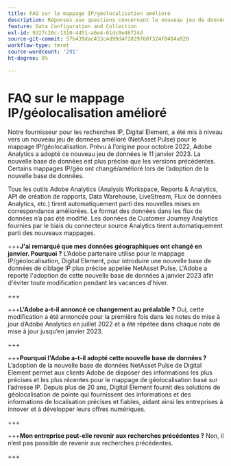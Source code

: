 ```yaml
---
title: FAQ sur le mappage IP/géolocalisation amélioré
description: Réponses aux questions concernant le nouveau jeu de données amélioré (NetAsset Pulse) pour le mappage IP/géolocalisation.
feature: Data Configuration and Collection
exl-id: 9327c20c-1310-4451-a6e4-61dc0e46724d
source-git-commit: 57b439dac433c4d99d4f2029760f324f8404a920
workflow-type: tm+mt
source-wordcount: '291'
ht-degree: 0%

---
```


# FAQ sur le mappage IP/géolocalisation amélioré

Notre fournisseur pour les recherches IP, Digital Element, a été mis à niveau vers un nouveau jeu de données amélioré (NetAsset Pulse) pour le mappage IP/géolocalisation. Prévu à l’origine pour octobre 2022, Adobe Analytics a adopté ce nouveau jeu de données le 11 janvier 2023. La nouvelle base de données est plus précise que les versions précédentes. Certains mappages IP/géo ont changé/amélioré lors de l’adoption de la nouvelle base de données.

Tous les outils Adobe Analytics (Analysis Workspace, Reports &amp; Analytics, API de création de rapports, Data Warehouse, LiveStream, Flux de données Analytics, etc.) tirent automatiquement parti des nouvelles mises en correspondance améliorées. Le format des données dans les flux de données n’a pas été modifié. Les données de Customer Journey Analytics fournies par le biais du connecteur source Analytics tirent automatiquement parti des nouveaux mappages.

+++**J&#39;ai remarqué que mes données géographiques ont changé en janvier.  Pourquoi ?**
L’Adobe partenaire utilise pour le mappage IP/géolocalisation, Digital Element, pour introduire une nouvelle base de données de ciblage IP plus précise appelée NetAsset Pulse. L&#39;Adobe a reporté l&#39;adoption de cette nouvelle base de données à janvier 2023 afin d&#39;éviter toute modification pendant les vacances d&#39;hiver.

+++

+++**L&#39;Adobe a-t-il annoncé ce changement au préalable ?**
Oui, cette modification a été annoncée pour la première fois dans les notes de mise à jour d’Adobe Analytics en juillet 2022 et a été répétée dans chaque note de mise à jour jusqu’en janvier 2023.

+++

+++**Pourquoi l&#39;Adobe a-t-il adopté cette nouvelle base de données ?**
L’adoption de la nouvelle base de données NetAsset Pulse de Digital Element permet aux clients Adobe de disposer des informations les plus précises et les plus récentes pour le mappage de géolocalisation basé sur l’adresse IP. Depuis plus de 20 ans, Digital Element fournit des solutions de géolocalisation de pointe qui fournissent des informations et des informations de localisation précises et fiables, aidant ainsi les entreprises à innover et à développer leurs offres numériques.

+++

+++**Mon entreprise peut-elle revenir aux recherches précédentes ?**
Non, il n’est pas possible de revenir aux recherches précédentes.

+++
